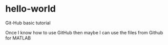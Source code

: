 # hello-world
Git-Hub basic tutorial

Once I know how to use GitHub then maybe I can use the files from Github for MATLAB
